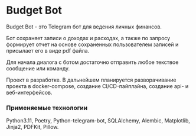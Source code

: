 # Budget Bot
Budget Bot - это Telegram бот для ведения личных финансов.
<p>
Бот сохраняет записи о доходах и расходах, а также по запросу формирует отчет на основе сохраненных пользователем записей и присылает его в виде pdf файла.
</p>
<p>
Для начала диалога с ботом достаточно отправить любое текствое сообщение или команду.
</p>
<p>
Проект в разработке. В дальнейшем планируется разворачивание проекта в docker-compose, создание CI/CD-пайплайна, создание api- и веб-интерфейсов.
</p>

### Применяемые технологии <br>
Python3.11, Poetry, Python-telegram-bot, SQLAlchemy, Alembic, Matplotlib, Jinja2, PDFKit, Pillow.
